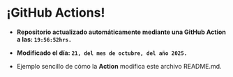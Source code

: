 # ¡GitHub Actions!
* **Repositorio actualizado automáticamente mediante una GitHub Action a las: `19:56:52hrs.`**
* **Modificado el día: `21, del mes de octubre, del año 2025.`**

* Ejemplo sencillo de cómo la **Action** modifica este archivo README.md.
